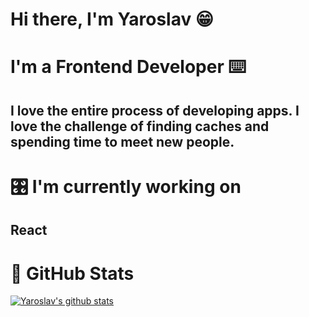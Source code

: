 # Hi there, I'm Yaroslav  😁

# I'm a Frontend Developer  ⌨️

## I love the entire process of developing apps. I love the challenge of finding caches and spending time to meet new people.

# 🎛 I'm currently working on

## React

# 🥬  GitHub Stats 

[![Yaroslav's github stats](https://github-readme-stats.vercel.app/api?username=yaroslavx)](https://github.com/yaroslavx)

